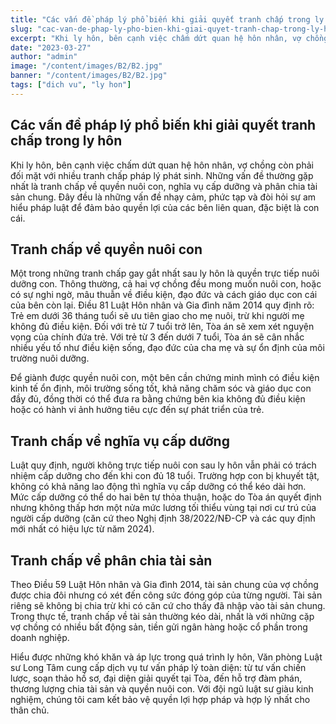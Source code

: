 ```yaml
---
title: "Các vấn đề pháp lý phổ biến khi giải quyết tranh chấp trong ly hôn"
slug: "cac-van-de-phap-ly-pho-bien-khi-giai-quyet-tranh-chap-trong-ly-hon"
excerpt: "Khi ly hôn, bên cạnh việc chấm dứt quan hệ hôn nhân, vợ chồng còn phải đối mặt với nhiều tranh chấp pháp lý phát sinh. "
date: "2023-03-27"
author: "admin"
image: "/content/images/B2/B2.jpg"
banner: "/content/images/B2/B2.jpg"
tags: ["dich vu", "ly hon"]
---
```



## Các vấn đề pháp lý phổ biến khi giải quyết tranh chấp trong ly hôn
Khi ly hôn, bên cạnh việc chấm dứt quan hệ hôn nhân, vợ chồng còn phải đối mặt với nhiều tranh chấp pháp lý phát sinh. Những vấn đề thường gặp nhất là tranh chấp về quyền nuôi con, nghĩa vụ cấp dưỡng và phân chia tài sản chung. Đây đều là những vấn đề nhạy cảm, phức tạp và đòi hỏi sự am hiểu pháp luật để đảm bảo quyền lợi của các bên liên quan, đặc biệt là con cái.

## Tranh chấp về quyền nuôi con
Một trong những tranh chấp gay gắt nhất sau ly hôn là quyền trực tiếp nuôi dưỡng con. Thông thường, cả hai vợ chồng đều mong muốn nuôi con, hoặc có sự nghi ngờ, mâu thuẫn về điều kiện, đạo đức và cách giáo dục con cái của bên còn lại. Điều 81 Luật Hôn nhân và Gia đình năm 2014 quy định rõ: Trẻ em dưới 36 tháng tuổi sẽ ưu tiên giao cho mẹ nuôi, trừ khi người mẹ không đủ điều kiện. Đối với trẻ từ 7 tuổi trở lên, Tòa án sẽ xem xét nguyện vọng của chính đứa trẻ. Với trẻ từ 3 đến dưới 7 tuổi, Tòa án sẽ cân nhắc nhiều yếu tố như điều kiện sống, đạo đức của cha mẹ và sự ổn định của môi trường nuôi dưỡng.

Để giành được quyền nuôi con, một bên cần chứng minh mình có điều kiện kinh tế ổn định, môi trường sống tốt, khả năng chăm sóc và giáo dục con đầy đủ, đồng thời có thể đưa ra bằng chứng bên kia không đủ điều kiện hoặc có hành vi ảnh hưởng tiêu cực đến sự phát triển của trẻ.

## Tranh chấp về nghĩa vụ cấp dưỡng
Luật quy định, người không trực tiếp nuôi con sau ly hôn vẫn phải có trách nhiệm cấp dưỡng cho đến khi con đủ 18 tuổi. Trường hợp con bị khuyết tật, không có khả năng lao động thì nghĩa vụ cấp dưỡng có thể kéo dài hơn. Mức cấp dưỡng có thể do hai bên tự thỏa thuận, hoặc do Tòa án quyết định nhưng không thấp hơn một nửa mức lương tối thiểu vùng tại nơi cư trú của người cấp dưỡng (căn cứ theo Nghị định 38/2022/NĐ-CP và các quy định mới nhất có hiệu lực từ năm 2024).

## Tranh chấp về phân chia tài sản
Theo Điều 59 Luật Hôn nhân và Gia đình 2014, tài sản chung của vợ chồng được chia đôi nhưng có xét đến công sức đóng góp của từng người. Tài sản riêng sẽ không bị chia trừ khi có căn cứ cho thấy đã nhập vào tài sản chung. Trong thực tế, tranh chấp về tài sản thường kéo dài, nhất là với những cặp vợ chồng có nhiều bất động sản, tiền gửi ngân hàng hoặc cổ phần trong doanh nghiệp.

Hiểu được những khó khăn và áp lực trong quá trình ly hôn, Văn phòng Luật sư Long Tâm cung cấp dịch vụ tư vấn pháp lý toàn diện: từ tư vấn chiến lược, soạn thảo hồ sơ, đại diện giải quyết tại Tòa, đến hỗ trợ đàm phán, thương lượng chia tài sản và quyền nuôi con. Với đội ngũ luật sư giàu kinh nghiệm, chúng tôi cam kết bảo vệ quyền lợi hợp pháp và hợp lý nhất cho thân chủ.

